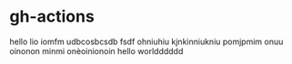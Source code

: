 # gh-actions

hello
lio
iomfm
udbcosbcsdb
fsdf
ohniuhiu
kjnkinniukniu
pomjpmim
onuu
oinonon
minmi
onèoinionoin
hello worldddddd
